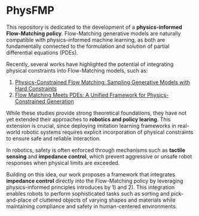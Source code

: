 # PhysFMP  

This repository is dedicated to the development of a **physics-informed Flow-Matching policy**. Flow-Matching generative models are naturally compatible with physics-informed machine learning, as both are fundamentally connected to the formulation and solution of partial differential equations (PDEs).  

Recently, several works have highlighted the potential of integrating physical constraints into Flow-Matching models, such as:  

1)  [Physics-Constrained Flow Matching: Sampling Generative Models with Hard Constraints](https://arxiv.org/pdf/2506.04171v1)
2)  [Flow Matching Meets PDEs: A Unified Framework for Physics-Constrained Generation](https://arxiv.org/pdf/2506.08604v1)  

While these studies provide strong theoretical foundations, they have not yet extended their approaches to **robotics and policy learing**. This extension is crucial, since deploying imitation learning frameworks in real-world robotic systems requires explicit incorporation of physical constraints to ensure safe and reliable interaction.  

In robotics, safety is often enforced through mechanisms such as **tactile sensing** and **impedance control**, which prevent aggressive or unsafe robot responses when physical limits are exceeded.  

Building on this idea, our work proposes a framework that integrates **impedance control** directly into the Flow-Matching policy by leveraging physics-informed principles introduces by 1) and 2). This integration enables robots to perform sophisticated tasks such as sorting and pick-and-place of cluttered objects of varying shapes and materials while maintaining compliance and safety in human-centered environments.  

